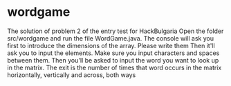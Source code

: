 # wordgame
The solution of problem 2 of the entry test for HackBulgaria
Open the folder src/wordgame and run the file WordGame.java.
The console will ask you first to introduce the dimensions of the array. Please write them
Then it'll ask you to input the elements. Make sure you input characters and spaces between them.
Then you'll be asked to input the word you want to look up in the matrix.
The exit is the number of times that word occurs in the matrix horizontally, vertically and across, both ways
